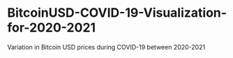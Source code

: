 # BitcoinUSD-COVID-19-Visualization-for-2020-2021
Variation in Bitcoin USD prices during COVID-19 between 2020-2021
